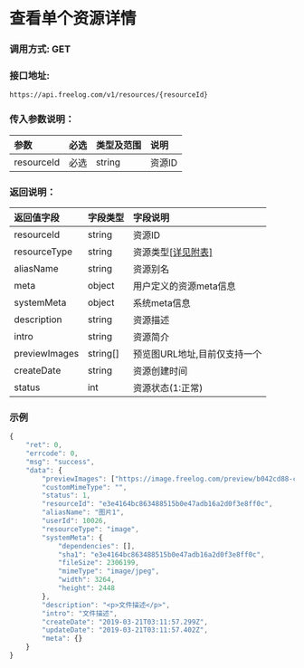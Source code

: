 # 查看单个资源详情

### 调用方式: GET

### 接口地址:

```
https://api.freelog.com/v1/resources/{resourceId}
```

### 传入参数说明：


| 参数 | 必选 | 类型及范围 | 说明 |
| :--- | :--- | :--- | :--- |
|resourceId|必选|string|资源ID


### 返回说明：

| 返回值字段 | 字段类型 | 字段说明 |
| :--- | :--- | :--- |
| resourceId | string | 资源ID|
| resourceType | string | 资源类型[[详见附表]][资源类型]|
| aliasName | string | 资源别名 |
| meta| object| 用户定义的资源meta信息|
| systemMeta| object| 系统meta信息|
| description| string| 资源描述 |
| intro| string| 资源简介 |
| previewImages | string[] | 预览图URL地址,目前仅支持一个 |
| createDate| string| 资源创建时间|
| status| int| 资源状态(1:正常)|

### 示例

```js
{
	"ret": 0,
	"errcode": 0,
	"msg": "success",
	"data": {
		"previewImages": ["https://image.freelog.com/preview/b042cd88-cc9a-43fb-b8fb-1cae320b7977.jpg"],
		"customMimeType": "",
		"status": 1,
		"resourceId": "e3e4164bc863488515b0e47adb16a2d0f3e8ff0c",
		"aliasName": "图片1",
		"userId": 10026,
		"resourceType": "image",
		"systemMeta": {
			"dependencies": [],
			"sha1": "e3e4164bc863488515b0e47adb16a2d0f3e8ff0c",
			"fileSize": 2306199,
			"mimeType": "image/jpeg",
			"width": 3264,
			"height": 2448
		},
		"description": "<p>文件描述</p>",
		"intro": "文件描述",
		"createDate": "2019-03-21T03:11:57.299Z",
		"updateDate": "2019-03-21T03:11:57.402Z",
		"meta": {}
	}
}
```

[资源类型]: /附表/资源类型.html "资源类型"